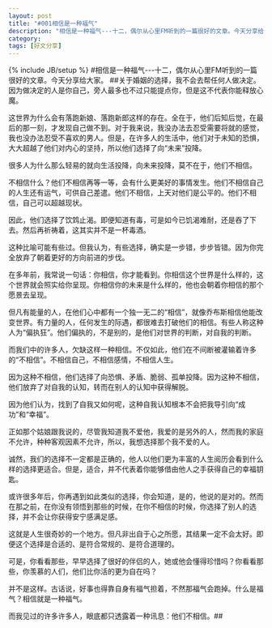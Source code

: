 ```yaml
---
layout: post
title: "#001相信是一种福气"
description: "相信是一种福气---十二，偶尔从心里FM听到的一篇很好的文章。今天分享给大家。关于婚姻的选择，我不会去帮任何人做决定。因为做决定的人是你自己，旁 人最多也不过只能提点你，但是这不代表你能释放心魔。这世界为什么会有落跑新娘、落跑新郎这样的存在."
category: 
tags: [好文分享]
---
```

{% include JB/setup %}
#相信是一种福气---十二，偶尔从心里FM听到的一篇很好的文章。今天分享给大家。
##关于婚姻的选择，我不会去帮任何人做决定。因为做决定的人是你自己，旁人最多也不过只能提点你，但是这不代表你能释放心魔。

这世界为什么会有落跑新娘、落跑新郎这样的存在。全在于，他们后知后觉，在最后的那一刻，才发现自己做不到。对于我来说，我没办法去忍受需要将就的感觉，我也没办法忍受不喜欢的男人。但是，在许多人的生活中，他们对于未知的恐惧，大大超越了他们对内心的坚持，所以他们选择了向“未来”投降。

很多人为什么那么轻易的就向生活投降，向未来投降，莫不在于，他们不相信。

不相信什么？他们不相信再等一等，会有什么更美好的事情发生。他们不相信自己的人生还有运气，可供自己差遣。他们不相信，上天对他们是公平的。他们不相信，自己可以超越现状。

因此，他们选择了饮鸩止渴。即便知道有毒，可是如今已饥渴难耐，还是吞了下去。然后再祈祷着，这其实并不是一杯毒酒。

这种比喻可能有些过。但我认为，有些选择，确实是一步错，步步皆错。因为你完全放弃了朝着更好的方向前进的步伐。

在多年前，我常说一句话：你相信，你才能看到。你相信这个世界是什么样的，这个世界就会照实给你呈现。你相信你的未来是什么样的，他也会朝着你相信的那个愿景去呈现。

但凡有能量的人，在他们心中都有一个独一无二的“相信”，就像乔布斯相信他能改变世界。有力量的人，任何发生的际遇，都很难去打破他们的相信。有些人称这种人为“偏执狂”。他们偏执的，不是别的，是他们对世界的判断，对自我的判断。

而我们中的许多人，欠缺这样一种相信。不仅如此，他们在不间断被灌输着许多的“不相信”。不相信自己，不相信感情，不相信人生。

因为这种不相信，他们选择了向恐惧、矛盾、脆弱、孤单投降。因为这种不相信，他们放弃了对自我的认知，转而在别人的认知中获得解脱。

因为他们认为，找到了自我又如何呢，这种自我认知根本不会把我导引向“成功”和“幸福”。

正如那个姑娘跟我说的，尽管我知道我不爱他，我爱的是另外的人，然而我的家庭不允许，种种客观因素不允许，所以，我想选择那个我不爱的人。

诚然，我们的选择不一定都是正确的，他人以他们更为丰富的人生阅历会看到什么样的选择更适合。但是，适合，并不代表着你能够借由他人之手获得自己的幸福钥匙。

或许很多年后，你再遇到如此类似的选择，你会知道，是的，他说的是对的。然而在那之前，在你没有领悟到那些的时候，在你不相信的时候，你选择了别人的选择，并不会让你获得安宁感满足感。

这就是人生很奇妙的一个地方。但凡非出自于心之所愿，其结果一定不会太好。即便这个选择是合适的、是符合常规的、是符合道理的。

可是，你看看那些，早早选择了很好的伴侣的人，她或他会懂得珍惜吗？你看看那些，你羡慕的人们，他们比你活的更为自在吗？

并不是这样。古话说，好事也得靠自身有福气担着，不然那福气会跑掉。什么是福气？相信就是一种福气。

而我见过的许多许多人，眼底都只透露着一种讯息：他们不相信。##